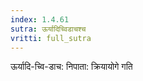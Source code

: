 ```yaml
---
index: 1.4.61
sutra: ऊर्यादिच्विडाचश्च
vritti: full_sutra
---
```


ऊर्यादि-च्वि-डाच: निपाता: क्रियायोगे गति 